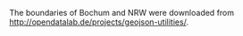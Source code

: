 The boundaries of Bochum and NRW were downloaded from http://opendatalab.de/projects/geojson-utilities/.
